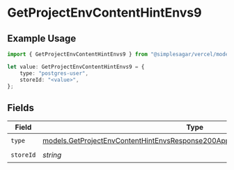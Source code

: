 # GetProjectEnvContentHintEnvs9

## Example Usage

```typescript
import { GetProjectEnvContentHintEnvs9 } from "@simplesagar/vercel/models/getprojectenvop.js";

let value: GetProjectEnvContentHintEnvs9 = {
    type: "postgres-user",
    storeId: "<value>",
};
```

## Fields

| Field                                                                                                                                                                    | Type                                                                                                                                                                     | Required                                                                                                                                                                 | Description                                                                                                                                                              |
| ------------------------------------------------------------------------------------------------------------------------------------------------------------------------ | ------------------------------------------------------------------------------------------------------------------------------------------------------------------------ | ------------------------------------------------------------------------------------------------------------------------------------------------------------------------ | ------------------------------------------------------------------------------------------------------------------------------------------------------------------------ |
| `type`                                                                                                                                                                   | [models.GetProjectEnvContentHintEnvsResponse200ApplicationJSONResponseBody29Type](../models/getprojectenvcontenthintenvsresponse200applicationjsonresponsebody29type.md) | :heavy_check_mark:                                                                                                                                                       | N/A                                                                                                                                                                      |
| `storeId`                                                                                                                                                                | *string*                                                                                                                                                                 | :heavy_check_mark:                                                                                                                                                       | N/A                                                                                                                                                                      |